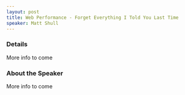 ```yaml
---
layout: post
title: Web Performance - Forget Everything I Told You Last Time
speaker: Matt Shull
---
```


### Details

More info to come

### About the Speaker

More info to come
